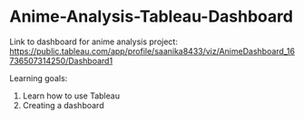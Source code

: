 # Anime-Analysis-Tableau-Dashboard
Link to dashboard for anime analysis project: https://public.tableau.com/app/profile/saanika8433/viz/AnimeDashboard_16736507314250/Dashboard1

Learning goals:
1. Learn how to use Tableau
2. Creating a dashboard
